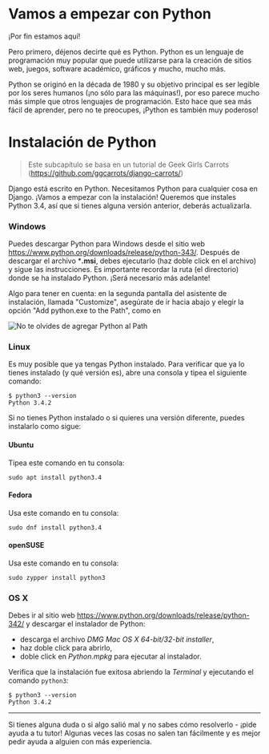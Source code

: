 # Vamos a empezar con Python

¡Por fin estamos aquí!

Pero primero, déjenos decirte qué es Python. Python es un lenguaje de programación muy popular que puede utilizarse para la creación de sitios web, juegos, software académico, gráficos y mucho, mucho más.

Python se originó en la década de 1980 y su objetivo principal es ser legible por los seres humanos (¡no sólo para las máquinas!), por eso parece mucho más simple que otros lenguajes de programación. Esto hace que sea más fácil de aprender, pero no te preocupes, ¡Python es también muy poderoso!

# Instalación de Python

> Este subcapítulo se basa en un tutorial de Geek Girls Carrots (https://github.com/ggcarrots/django-carrots/)

Django está escrito en Python. Necesitamos Python para cualquier cosa en Django. ¡Vamos a empezar con la instalación! Queremos que instales Python 3.4, así que si tienes alguna versión anterior, deberás actualizarla.

### Windows

Puedes descargar Python para Windows desde el sitio web https://www.python.org/downloads/release/python-343/. Después de descargar el archivo ***.msi**, debes ejecutarlo (haz doble click en el archivo) y sigue las instrucciones. Es importante recordar la ruta (el directorio) donde se ha instalado Python. ¡Será necesario más adelante!

Algo para tener en cuenta: en la segunda pantalla del asistente de instalación, llamada "Customize", asegúrate de ir hacia abajo y elegir la opción "Add python.exe to the Path", como en

![No te olvides de agregar Python al Path][1]

 [1]: images/add_python_to_windows_path.png

### Linux

Es muy posible que ya tengas Python instalado. Para verificar que ya lo tienes instalado (y qué versión es), abre una consola y tipea el siguiente comando:

    $ python3 --version
    Python 3.4.2
    

Si no tienes Python instalado o si quieres una versión diferente, puedes instalarlo como sigue:

#### Ubuntu

Tipea este comando en tu consola:

    sudo apt install python3.4
    

#### Fedora

Usa este comando en tu consola:

    sudo dnf install python3.4
    

#### openSUSE

Usa este comando en tu consola:

    sudo zypper install python3


### OS X

Debes ir al sitio web https://www.python.org/downloads/release/python-342/ y descargar el instalador de Python:

*   descarga el archivo *DMG* *Mac OS X 64-bit/32-bit installer*,
*   haz doble click para abrirlo,
*   doble click en *Python.mpkg* para ejecutar al instalador.

Verifica que la instalación fue exitosa abriendo la *Terminal* y ejecutando el comando `python3`:

    $ python3 --version
    Python 3.4.2
    

* * *

Si tienes alguna duda o si algo salió mal y no sabes cómo resolverlo - ¡pide ayuda a tu tutor! Algunas veces las cosas no salen tan fácilmente y es mejor pedir ayuda a alguien con más experiencia.

